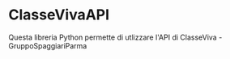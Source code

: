 # ClasseVivaAPI
Questa libreria Python permette di utlizzare l'API di ClasseViva - GruppoSpaggiariParma
